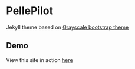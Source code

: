 PellePilot
=========================

Jekyll theme based on [Grayscale bootstrap theme ](http://ironsummitmedia.github.io/startbootstrap-grayscale/)

## Demo
View this site in action [here](https://pellepilot.github.io)


